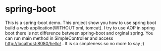 # spring-boot
This is a spring-boot demo. 
This project show you how to use spring boot build a web application(WITHOUT xml, tomcat). I try to use AOP in spring boot there is not difference between spring-boot and orginal spring.
You can run main method in SimpleController and access <http://localhost:8080/hello/> . It is so simpleness so no more to say ;)
